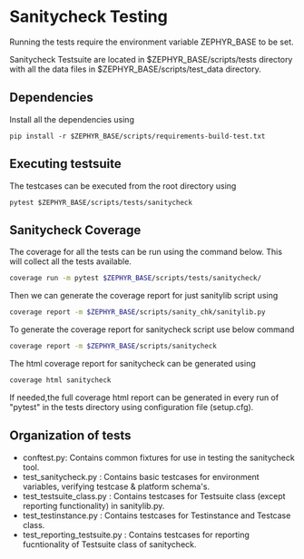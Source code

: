 # Sanitycheck Testing

Running the tests require the environment variable ZEPHYR_BASE to be set.

Sanitycheck Testsuite are located in $ZEPHYR_BASE/scripts/tests directory with all the data files in $ZEPHYR_BASE/scripts/test_data directory.

## Dependencies

Install all the dependencies using

```
pip install -r $ZEPHYR_BASE/scripts/requirements-build-test.txt
```

## Executing testsuite

The testcases can be executed from the root directory using

```
pytest $ZEPHYR_BASE/scripts/tests/sanitycheck
```

## Sanitycheck Coverage

The coverage for all the tests can be run using the command below. This will collect all the tests available.

```bash
coverage run -m pytest $ZEPHYR_BASE/scripts/tests/sanitycheck/
```

Then we can generate the coverage report for just sanitylib script using

```bash
coverage report -m $ZEPHYR_BASE/scripts/sanity_chk/sanitylib.py
```

To generate the coverage report for sanitycheck script use below command

```bash
coverage report -m $ZEPHYR_BASE/scripts/sanitycheck
```

The html coverage report for sanitycheck can be generated using

```bash
coverage html sanitycheck
```

If needed,the full coverage html report can be generated in every run of "pytest" in the tests directory using configuration file (setup.cfg).

## Organization of tests

- conftest.py: Contains common fixtures for use in testing the sanitycheck tool.
- test_sanitycheck.py : Contains basic testcases for environment variables, verifying testcase & platform schema's.
- test_testsuite_class.py : Contains testcases for Testsuite class (except reporting functionality) in sanitylib.py.
- test_testinstance.py : Contains testcases for Testinstance and Testcase class.
- test_reporting_testsuite.py : Contains testcases for reporting fucntionality of Testsuite class of sanitycheck.

